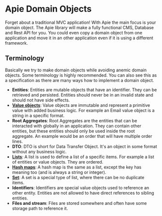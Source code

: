 # Apie Domain Objects
Forget about a traditional MVC application! With Apie the main focus is your domain object. The Apie library will make a fully functional CMS, Database and Rest API for you.
You could even copy a domain object from one application and move it in an other application even if it is using a different framework.

## Terminology
Basically we try to make domain objects while avoiding anemic domain objects. Some terminology is
highly recommended. You can also see this as a specification as there are many ways how to implement
a domain object.

* __Entities__: Entities are mutable objects that have an identifier. They can be retrieved and persisted. Entities should never be in an invalid state and should not have side effects.
* [__Value objects__](./value-objects.md): Value objects are immutable and represent a primitive value with added business logic. For example an Email value object is a string in a specific format.
* __Root Aggregates__: Root Aggregates are the entities that can be interacted with globally in an application. They can contain other entities, but these entities should only be used inside the root aggregate. An example would be an order that will have multiple order lines.
* __DTO__: DTO is short for Data Transfer Object. It's an object in some format without any business logic.
* [__Lists__](./lists.md): A list is used to define a list of a specific items. For example a list of entities or value objects. They are ordered.
* [__Hash maps__](./hashmaps.md): A hash map is the same as a list, except the key has meaning too (and is always a string or integer).
* [__Set__](./hashmaps.md): A set is a special type of list, where there can be no duplicate items.
* __Identifiers__: Identifiers are special value objects used to reference an other entity. Entities are not allowed to have direct references to sibling entities. 
* __Files and stream__: Files are stored somewhere and often have some storage path to reference it.